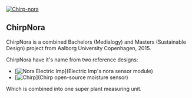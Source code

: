 [![Chirp-nora](https://github.com/bobbyziom/chirp-nora/blob/master/pics/IMG_0120.JPG)](http://bobbytech.dk/)

## ChirpNora

ChirpNora is a combined Bachelors (Medialogy) and Masters (Sustainable Design) project from Aalborg University Copenhagen, 2015.

ChirpNora have it's name from two reference designs:
- [![Nora Electric Imp](https://electricimp.com/docs/hardware/resources/reference-designs/nora/)](Electric Imp's nora sensor module)
- [![Chirp](http://wemakethings.net/chirp/)](Chirp open-source moisture sensor)

Which is combined into one super plant measuring unit.

